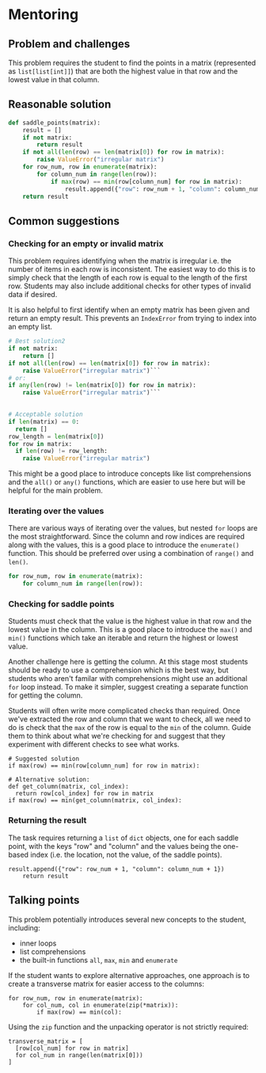 # Mentoring

## Problem and challenges

This problem requires the student to find the points in a matrix (represented as `list[list[int]]`) that are both the highest value in that row and the lowest value in that column.

## Reasonable solution

```python
def saddle_points(matrix):
    result = []
    if not matrix:
        return result
    if not all(len(row) == len(matrix[0]) for row in matrix):
        raise ValueError("irregular matrix")
    for row_num, row in enumerate(matrix):
        for column_num in range(len(row)):
            if max(row) == min(row[column_num] for row in matrix):
                result.append({"row": row_num + 1, "column": column_num + 1})
    return result
```

## Common suggestions

### Checking for an empty or invalid matrix

This problem requires identifying when the matrix is irregular i.e. the number of items in each row is inconsistent. 
The easiest way to do this is to simply check that the length of each row is equal to the length of the first row. 
Students may also include additional checks for other types of invalid data if desired.

It is also helpful to first identify when an empty matrix has been given and return an empty result. 
This prevents an `IndexError` from trying to index into an empty list.

```python
# Best solution2
if not matrix:
    return []
if not all(len(row) == len(matrix[0]) for row in matrix):
    raise ValueError("irregular matrix")```
# or:
if any(len(row) != len(matrix[0]) for row in matrix):
    raise ValueError("irregular matrix")```

        
# Acceptable solution
if len(matrix) == 0:
  return []
row_length = len(matrix[0])
for row in matrix:
  if len(row) != row_length:
    raise ValueError("irregular matrix")
 ```

This might be a good place to introduce concepts like list comprehensions and the `all()` or `any()` functions, which are easier to use here but will be helpful for the main problem.

### Iterating over the values

There are various ways of iterating over the values, but nested `for` loops are the most straightforward. 
Since the column and row indices are required along with the values, this is a good place to introduce the `enumerate()` function. 
This should be preferred over using a combination of `range()` and `len()`.

```python
for row_num, row in enumerate(matrix):
    for column_num in range(len(row)):
```

### Checking for saddle points

Students must check that the value is the highest value in that row and the lowest value in the column. 
This is a good place to introduce the `max()` and `min()` functions which take an iterable and return the highest or lowest value.

Another challenge here is getting the column. 
At this stage most students should be ready to use a comprehension which is the best way, but students who aren't familar with comprehensions might use an additional `for` loop instead. 
To make it simpler, suggest creating a separate function for getting the column. 

Students will often write more complicated checks than required. 
Once we've extracted the row and column that we want to check, all we need to do is check that the `max` of the row is equal to the `min` of the column. 
Guide them to think about what we're checking for and suggest that they experiment with different checks to see what works.

```
# Suggested solution
if max(row) == min(row[column_num] for row in matrix):

# Alternative solution:
def get_column(matrix, col_index):
  return row[col_index] for row in matrix
if max(row) == min(get_column(matrix, col_index):
```

### Returning the result

The task requires returning a `list` of `dict` objects, one for each saddle point, with the keys "row" and "column" and the values being the one-based index (i.e. the location, not the value, of the saddle points).

```
result.append({"row": row_num + 1, "column": column_num + 1})
    return result
```

## Talking points

This problem potentially introduces several new concepts to the student, including:
- inner loops
- list comprehensions
- the built-in functions `all`, `max`, `min` and `enumerate`

If the student wants to explore alternative approaches, one approach is to create a transverse matrix for easier access to the columns:
```
for row_num, row in enumerate(matrix):
    for col_num, col in enumerate(zip(*matrix)):
        if max(row) == min(col):
```
Using the `zip` function and the unpacking operator is not strictly required:
```
transverse_matrix = [
  [row[col_num] for row in matrix] 
  for col_num in range(len(matrix[0]))
]
```

